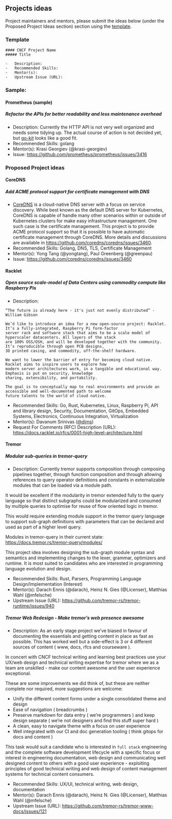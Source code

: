 ## Projects ideas

Project maintainers and mentors, please submit the ideas below (under the Proposed Project Ideas section) section using the [template](/PROJECT_IDEA_TEMPLATE.md).

### Template

```
#### CNCF Project Name
##### Title

-	Description:
-	Recommended Skills:
-	Mentor(s):
-	Upstream Issue (URL):
```

### Sample:

#### Prometheus (sample)

##### Refactor the APIs for better readability and less maintenance overhead

- Description: Currently the HTTP API is not very well organized and needs some tidying up. The actual course of action is not decided yet, but [go-kit](https://github.com/go-kit/kit) looks like a good fit.
- Recommended Skills: golang
- Mentor(s): Krasi Georgiev (@krasi-georgiev)
- Issue: https://github.com/prometheus/prometheus/issues/3416

### Proposed Project ideas

#### CoreDNS

##### Add ACME protocol support for certificate management with DNS

- [CoreDNS](https://github.com/coredns/coredns) is a cloud-native DNS server with a focus on service discovery. While best known as the default DNS server for Kubernetes, CoreDNS is capable of handle many other scenarios within or outside of Kubernetes clusters for make easy infrastructure management. One such case is the certificate management. This project is to provide ACME protocol support so that it is possible to have automatic certificate management through CoreDNS. More details and discussions are available in https://github.com/coredns/coredns/issues/3460.
- Recommended Skills: Golang, DNS, TLS, Certificate Management
- Mentor(s): Yong Tang (@yongtang), Paul Greenberg (@greenpau)
- Issue: https://github.com/coredns/coredns/issues/3460

#### Racklet

##### Open source scale-model of Data Centers using commodity compute like Raspberry Pis

-	Description:
  ```
  “The future is already here - it's just not evenly distributed” - William Gibson

  We’d like to introduce an idea for a new open-source project: Racklet. It’s a fully-integrated, Raspberry Pi form-factor
  server rack and software stack that aims to be a scale model of hyperscaler datacenters. All layers of the stack
  are 100% OSS/OSH, and will be developed together with the community. It’s reproducible through open PCB designs,
  3D printed casing, and commodity, off-the-shelf hardware.

  We want to lower the barrier of entry for becoming cloud native. Racklet aims to inspire users to explore how
  modern server architectures work, in a tangible and educational way. Emphasis is put on security, knowledge
  sharing, extensibility, and portability.

  The goal is to conceptually map to real environments and provide an accessible and well-documented path to welcome
  future talents to the world of cloud native.
  ```
-	Recommended Skills: Go, Rust, Kubernetes, Linux, Raspberry Pi, API and library design, Security, Documentation, GitOps, Embedded Systems, Electronics, Continuous Integration, Virtualization
-	Mentor(s): Davanum Srinivas ([@dims](https://github.com/dims))
-	Request For Comments (RFC) Description (URL): https://docs.racklet.io/rfcs/0001-high-level-architecture.html

#### Tremor

##### Modular sub-queries in tremor-query

-	Description:
  Currently tremor supports composition through composing pipelines together, through function composition and through allowing references to query operator definitions and constants in externalizable modules that can be loaded via a module path.

  It would be excellent if the modularity in tremor extended fully to the query language so that distinct subgraphs could be modularized and consumed by multiple queries to optimise for reuse of flow oriented logic in tremor.

  This would require extending module support in the tremor query language to support sub-graph definitions with parameters that can be declared and used as part of a higher level query.

  Modules in tremor-query in their current state: https://docs.tremor.rs/tremor-query/modules/ 

  This project idea involves designing the sub-graph module syntax and semantics and implementing changes to the lexer, grammar, optimizers and runtime. It is most suited to candidates who are interested in programming language evolution and design.
-	Recommended Skills: Rust, Parsers, Programming Language Design/Implementation (Interest)
-	Mentor(s): Darach Ennis (@darach), Heinz N. Gies (@Licenser), Matthias Wahl (@mfelsche)
-	Upstream Issue (URL): https://github.com/tremor-rs/tremor-runtime/issues/940

##### Tremor Web Redesign - Make tremor’s web presence awesome

-	Description:
  As an early stage project we’ve biased in favour of documenting the essentials and getting content in place as fast as possible. This has worked well but a side-effect is 3 or 4 different sources of content ( www, docs, rfcs and courseware ).

  In concert with CNCF technical writing and learning best practices use your UX/web design and technical writing expertise for tremor where we as a team are unskilled - make our content awesome and the user experience exceptional.

  These are some improvements we did think of, but these are neither complete nor required, more suggestions are welcome:

  - Unify the different content forms under a single consolidated theme and design
  - Ease of navigation ( breadcrumbs )
  - Preserve markdown for data entry ( we’re programmers ) and keep design separate ( we’re not designers and find this stuff super hard )
  - A clean, easy to navigate theme with a focus on user experience
  - Well integrated with our CI and doc generation tooling ( think gitops for docs and content )

  This task would suit a candidate who is interested in `full stack` engineering and the complete software development lifecycle with a specific focus or interest in engineering documentation, web design and communicating well designed content to others with a good user experience - exploiting principles of good technical writing and web design of content management systems for technical content consumers.
  
-	Recommended Skills: UX/UI, technical writing, web design, documentation
-	Mentor(s): Darach Ennis (@darach), Heinz N. Gies (@Licenser), Matthias Wahl (@mfelsche)
-	Upstream Issue (URL): https://github.com/tremor-rs/tremor-www-docs/issues/121


